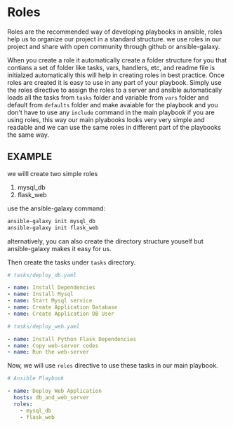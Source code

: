 # Roles
Roles are the recommended way of developing playbooks in ansible, roles help us to organize our project in a standard structure. we use roles in our project and share with open community through github or ansible-galaxy.

When you create a role it automatically create a folder structure for you that contians a set of folder like tasks, vars, handlers, etc, and readme file is initialzed automatically this will help in creating roles in best practice. Once roles are created it is easy to use in any part of your playbook. Simply use the roles directive to assign the roles to a server and ansible automatically loads all the tasks from `tasks` folder and variable from `vars` folder and default from `defaults` folder and make avaiable for the playbook and you don't have to use any `include` command in the main playbook if you are using roles, this way our main plyabooks looks very very simple and readable and we can use the same roles in different part of the playbooks the same way.


## EXAMPLE

we willl create two simple roles 
1. mysql_db
2. flask_web

use the ansible-galaxy command:
```bash
ansible-galaxy init mysql_db
ansible-galaxy init flask_web
```
alternatively, you can also create the directory structure youself but ansible-galaxy makes it easy for us.

Then create the tasks under `tasks` directory.
```YAML
# tasks/deploy_db.yaml

- name: Install Dependencies
- name: Install Mysql
- name: Start Mysql service
- name: Create Application Database
- name: Create Application DB User
```
```YAML
# tasks/deploy_web.yaml

- name: Install Python Flask Dependencies
- name: Copy web-server codes
- name: Run the web-server
```

Now, we will use `roles` directive to use these tasks in our main playbook.

```YAML
# Ansible Playbook

- name: Deploy Web Application
  hosts: db_and_web_server
  roles:
    - mysql_db
    - flask_web
```


